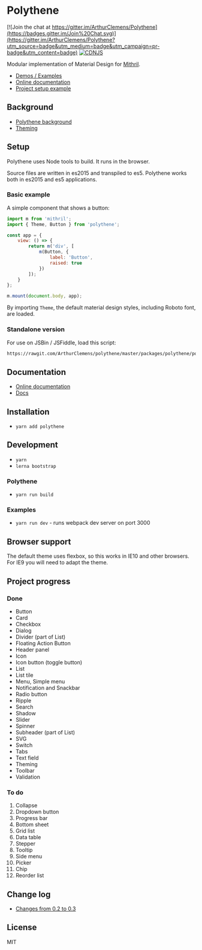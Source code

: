 # Polythene

[![Join the chat at https://gitter.im/ArthurClemens/Polythene](https://badges.gitter.im/Join%20Chat.svg)](https://gitter.im/ArthurClemens/Polythene?utm_source=badge&utm_medium=badge&utm_campaign=pr-badge&utm_content=badge)
[![CDNJS](https://img.shields.io/cdnjs/v/polythene.svg)](https://cdnjs.com/libraries/polythene)

Modular implementation of Material Design for [Mithril](http://mithril.js.org/).

* [Demos / Examples](http://arthurclemens.github.io/Polythene-examples/)
* [Online documentation](http://polythene.js.org)
* [Project setup example](https://github.com/ArthurClemens/Polythene-setup)



## Background

* [Polythene background](https://github.com/ArthurClemens/polythene/blob/master/packages/docs/polythene.md)
* [Theming](https://github.com/ArthurClemens/polythene/blob/master/packages/docs/theme.md)



## Setup

Polythene uses Node tools to build. It runs in the browser.

Source files are written in es2015 and transpiled to es5. Polythene works both in es2015 and es5 applications.



### Basic example

A simple component that shows a button:

~~~javascript
import m from 'mithril';
import { Theme, Button } from 'polythene';

const app = {
    view: () => {
        return m('div', [
            m(Button, {
                label: 'Button',
                raised: true
            })
        ]);
    }
};

m.mount(document.body, app);
~~~

By importing `Theme`, the default material design styles, including Roboto font, are loaded.


### Standalone version

For use on JSBin / JSFiddle, load this script:

~~~html
https://rawgit.com/ArthurClemens/polythene/master/packages/polythene/polythene-standalone.js
~~~



## Documentation

* [Online documentation](http://polythene.js.org)
* [Docs](https://github.com/ArthurClemens/polythene/blob/master/packages/docs/)



## Installation

* `yarn add polythene`



## Development

* `yarn`
* `lerna bootstrap`

### Polythene

* `yarn run build`

### Examples

* `yarn run dev` - runs webpack dev server on port 3000



## Browser support

The default theme uses flexbox, so this works in IE10 and other browsers. For IE9 you will need to adapt the theme.



## Project progress

### Done

* Button
* Card
* Checkbox
* Dialog
* Divider (part of List)
* Floating Action Button
* Header panel
* Icon
* Icon button (toggle button)
* List
* List tile
* Menu, Simple menu
* Notification and Snackbar
* Radio button
* Ripple
* Search
* Shadow
* Slider
* Spinner
* Subheader (part of List)
* SVG
* Switch
* Tabs
* Text field
* Theming
* Toolbar
* Validation

### To do

1. Collapse
1. Dropdown button
1. Progress bar
1. Bottom sheet
1. Grid list
1. Data table
1. Stepper
1. Tooltip
1. Side menu
1. Picker
1. Chip
1. Reorder list



## Change log

* [Changes from 0.2 to 0.3](https://github.com/ArthurClemens/polythene/blob/master/packages/docs/changes.md)



## License

MIT
